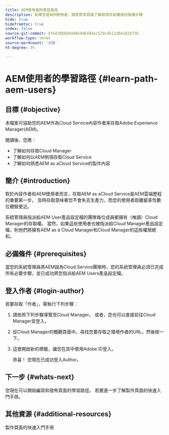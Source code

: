 ```yaml
---
title: AEM使用者的學習路徑
description: 如果您是AEM使用者，請依照本頁面了解取得存取權後的後續步驟
hide: true
hidefromtoc: true
index: false
source-git-commit: bfed38bbb0a08e9d6484ec579c4b11d04282473b
workflow-type: tm+mt
source-wordcount: '330'
ht-degree: 3%

---
```


# AEM使用者的學習路徑 {#learn-path-aem-users}

## 目標 {#objective}

本檔案可協助您的AEM作為Cloud Service內容作者來存取Adobe Experience Manager(AEM)。

閱讀後，您應：

* 了解如何存取Cloud Manager
* 了解如何以AEM例項存取Cloud Service
* 了解如何熟悉AEM as aCloud Service的製作內容

## 簡介  {#introduction}

對於內容作者和AEM使用者而言，存取AEM as aCloud Service是AEM雲端歷程的重要第一步。 及時存取意味著您不會失去生產力，而您的使用者距離變革性數位體驗更近。

系統管理員指派給AEM User產品設定檔的團隊每位成員都擁有（唯讀）Cloud Manager的存取權。 當然，如果這些使用者也被指派給Cloud Manager產品設定檔，則他們將擁有AEM as a Cloud Manager和Cloud Manager的這些權限總和。

## 必備條件  {#prerequisites}

當您的系統管理員將AEM設為Cloud Service團隊時，您的系統管理員必須已完成所有必要步驟，並已成功將您指派給AEM Users產品設定檔。

## 登入作者 {#login-author}

若要存取「作者」，需執行下列步驟：

1. 請依照下列步驟導覽至Cloud Manager。 或者，您也可以直接前往Cloud Manager並登入。

1. 從Cloud Manager的概觀頁面中，尋找您要存取之環境作者的URL，然後按一下。

1. 這會開啟新的標籤，讓您在其中使用Adobe ID登入。

   恭喜！ 您現在已成功登入Author。

## 下一步 {#whats-next}

您現在可以開始編寫和發佈頁面的學習路徑。 若要進一步了解製作頁面的快速入門手冊。

## 其他資源 {#additional-resources}

製作頁面的快速入門手冊